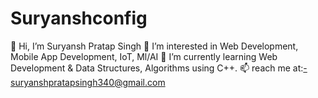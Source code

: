 # Suryanshconfig

👋 Hi, I’m Suryansh Pratap Singh
👀 I’m interested in Web Development, Mobile App Development, IoT, Ml/AI
🌱 I’m currently learning Web Development & Data Structures, Algorithms using C++.
📫 reach me at:-suryanshpratapsingh340@gmail.com
